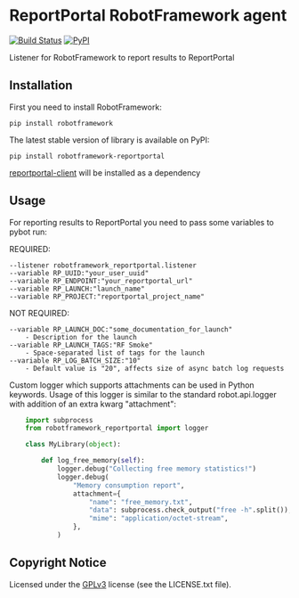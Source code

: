# ReportPortal RobotFramework agent

[![Build Status](https://travis-ci.org/reportportal/agent-Python-RobotFramework.svg?branch=master)](https://travis-ci.org/reportportal/agent-Python-RobotFramework)
[![PyPI](https://img.shields.io/pypi/v/robotframework-reportportal.svg?maxAge=2592000)](https://pypi.python.org/pypi/robotframework-reportportal)

Listener for RobotFramework to report results to ReportPortal

## Installation

First you need to install RobotFramework:

    pip install robotframework

The latest stable version of library is available on PyPI:

    pip install robotframework-reportportal

[reportportal-client](https://github.com/reportportal/client-Python) will be installed as a dependency

## Usage

For reporting results to ReportPortal you need to pass some variables to pybot run:

REQUIRED:
```
--listener robotframework_reportportal.listener
--variable RP_UUID:"your_user_uuid"
--variable RP_ENDPOINT:"your_reportportal_url"
--variable RP_LAUNCH:"launch_name"
--variable RP_PROJECT:"reportportal_project_name"
```
NOT REQUIRED:
```
--variable RP_LAUNCH_DOC:"some_documentation_for_launch"
    - Description for the launch
--variable RP_LAUNCH_TAGS:"RF Smoke"
    - Space-separated list of tags for the launch
--variable RP_LOG_BATCH_SIZE:"10"
    - Default value is "20", affects size of async batch log requests
```

Custom logger which supports attachments can be used in Python keywords.
Usage of this logger is similar to the standard robot.api.logger with addition
of an extra kwarg "attachment":

```python
    import subprocess
    from robotframework_reportportal import logger

    class MyLibrary(object):

        def log_free_memory(self):
            logger.debug("Collecting free memory statistics!")
            logger.debug(
                "Memory consumption report",
                attachment={
                    "name": "free_memory.txt",
                    "data": subprocess.check_output("free -h".split()),
                    "mime": "application/octet-stream",
                },
            )
```


## Copyright Notice
Licensed under the [GPLv3](https://www.gnu.org/licenses/quick-guide-gplv3.html)
license (see the LICENSE.txt file).
